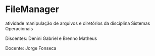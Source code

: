 # FileManager
atividade manipulação de arquivos e diretórios da disciplina Sistemas Operacionais

Discentes: Denini Gabriel e Brenno Matheus

Docente: Jorge Fonseca
